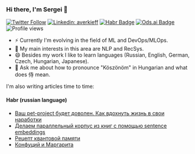 
<!--
**averkij/averkij** is a ✨ _special_ ✨ repository because its `README.md` (this file) appears on your GitHub profile.

Here are some ideas to get you started:

- 🔭 I’m currently working on ...
- 🌱 I’m currently learning ...
- 👯 I’m looking to collaborate on ...
- 🤔 I’m looking for help with ...
- 💬 Ask me about ...
- 📫 How to reach me: ...
- 😄 Pronouns: ...
- ⚡ Fun fact: ...
-->

### Hi there, I'm Sergei 👋
[![Twitter Follow](https://img.shields.io/twitter/follow/averkij?label=Follow)](https://twitter.com/averkij)
[![Linkedin: averkieff](https://img.shields.io/badge/-Sergei%20Averkiev-blue?style=flat-square&logo=Linkedin&logoColor=white&link=https://www.linkedin.com/in/averkieff/)](https://www.linkedin.com/in/averkieff/)
[![Habr Badge](https://img.shields.io/badge/-averkij-47CCCC?style=flat&logo=habr&logoColor=white&link=https://habr.com/ru/users/averkij/)](https://habr.com/ru/users/averkij/)
[![Ods.ai Badge](https://img.shields.io/badge/-averkij-white?style=flat&logo=odsai&logoColor=crimson&link=hhttps://ods.ai/users/4ca9688002f6)](https://ods.ai/users/4ca9688002f6)
![Profile views](https://gpvc.arturio.dev/averkij)

- ⚡ Currently I'm evolving in the field of ML and DevOps/MLOps.
- 🌱 My main interests in this area are NLP and RecSys.
- 😄 Besides my work I like to learn languages (Russian, English, German, Czech, Hungarian, Japanese).
- 💬 Ask me about how to pronounce "Köszönöm" in Hungarian and what does 侍 mean.

I'm also writing articles time to time:

#### Habr (russian language)
<!-- HABR:START -->
- [Ваш pet-project будет доволен. Как вдохнуть жизнь в свои наработки](https://habr.com/ru/post/530106/)
- [Делаем параллельный корпус из книг с помощью sentence embeddings](https://habr.com/ru/post/517226/)
- [Рецепт квантовой памяти](https://habr.com/ru/post/518312/)
- [Конфуций и Маргарита](https://habr.com/ru/post/515346/)
<!-- HABR:END -->
